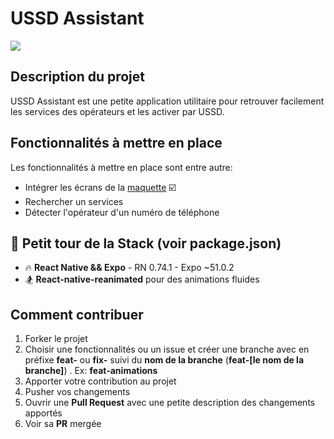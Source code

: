 
# USSD Assistant

![](https://github.com/femi-Zedev/ussd-assistant/blob/main/public/animation.gif)
## Description du projet
USSD Assistant est une petite application utilitaire pour retrouver facilement les services des opérateurs et les activer par USSD.

## Fonctionnalités à mettre en place
Les fonctionnalités à mettre en place sont entre autre:

- Intégrer les écrans de la [maquette](https://www.figma.com/file/IU1yadOW6RMUlc9ZzCvnZt/Avatar-placeholder?type=design&node-id=359%3A1484&mode=design&t=c5pLIbcIvDr1KrUT-1) ☑️
- Rechercher un services
- Détecter l'opérateur d'un numéro de téléphone


## 📐 Petit tour de la Stack (voir package.json)

- 🔥 **React Native && Expo** - RN 0.74.1 - Expo ~51.0.2
- 🏂 **React-native-reanimated** pour des animations fluides

## Comment contribuer
1. Forker le projet
2. Choisir une fonctionnalités ou un issue et créer une branche avec en préfixe **feat-** ou **fix-** suivi du **nom de la branche** (**feat-[le nom de la branche]**) . Ex: **feat-animations**
3. Apporter votre contribution au projet
4. Pusher vos changements
5. Ouvrir une **Pull Request** avec une petite description des changements apportés
6. Voir sa **PR** mergée 
